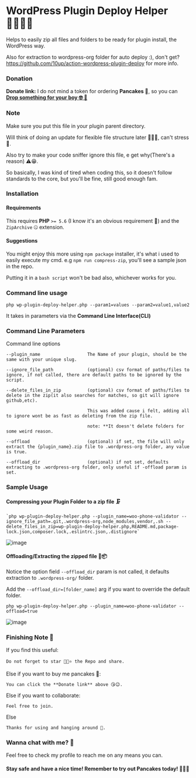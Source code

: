 # WordPress Plugin Deploy Helper 🤾🏽‍♂️🚀
Helps to easily zip all files and folders to be ready for plugin install, the WordPress way.

Also for extraction to wordpress-org folder for auto deploy :), don't get?
https://github.com/10up/action-wordpress-plugin-deploy for more info.

### Donation
**Donate link:** I do not mind a token for ordering **Pancakes 🥞**, so you can <a href="https://rave.flutterwave.com/pay/preciousomonze" target="_blank">__Drop something for your boy 🤓 🥳__</a>

### Note
Make sure you put this file in your plugin parent directory.

Will think of doing an update for flexible file structure later 💆🏽‍♂️, can't stress 💅.

Also try to make your code sniffer ignore this file, e get why(There's a reason) ⚠️😁.

So basically, I was kind of tired when coding this, so it doesn't follow standards to the core, but you'll be fine, still good enough fam.


### Installation
#### Requirements
This requires **PHP** `>= 5.6` (I know it's an obvious requirement 🤡) and the `ZipArchive` 🤐 extension.


#### Suggestions
You might enjoy this more using `npm package` installer, it's what i used to easily execute my cmd. e.g `npm run compress-zip`, you'll see a sample json in the repo.

Putting it in a `bash script` won't be bad also, whichever works for you.


### Command line usage

` php wp-plugin-deploy-helper.php --param1=values --param2=value1,value2 `

It takes in parameters via the **Command Line Interface(CLI)**


### Command Line Parameters
Command line options

    --plugin_name                  The Name of your plugin, should be the same with your unique slug.
    
    --ignore_file_path             (optional) csv format of paths/files to ignore, if not called, there are default paths to be ignored by the script.
    
    --delete_files_in_zip          (optional) csv format of paths/files to delete in the zip(it also searches for matches, so git will ignore github,etc). 
                                   
                                   This was added cause i felt, adding all to ignore wont be as fast as deleting from the zip file.
                                   
                                   note: **It doesn't delete folders for some weird reason.
    
    --offload                      (optional) if set, the file will only extract the {plugin_name}.zip file to .wordpress-org folder, any value is true.               
    
    --offload_dir                  (optional) if not set, defaults extracting to .wordpress-org folder, only useful if -offload param is set.
    

### Sample Usage
#### Compressing your Plugin Folder to a zip file 🗜️
    `php wp-plugin-deploy-helper.php --plugin_name=woo-phone-validator --ignore_file_path=.git,.wordpress-org,node_modules,vendor,.sh --delete_files_in_zip=wp-plugin-deploy-helper.php,README.md,package-lock.json,composer.lock,.eslintrc.json,.distignore`
    
   ![image](https://user-images.githubusercontent.com/15174834/88745375-ca940880-d141-11ea-86f1-154055b04ec6.jpeg)


#### Offloading/Extracting the zipped file 🚛📦
 Notice the option field `--offload_dir` param is not called, it defaults extraction to `.wordpress-org/` folder. 

 Add the `--offload_dir=[folder_name]` arg if you want to override the default folder.

 `php wp-plugin-deploy-helper.php --plugin_name=woo-phone-validator --offload=true`

   ![image](https://user-images.githubusercontent.com/15174834/88745386-d089e980-d141-11ea-8bb9-5ad6fa62ac4a.jpeg)

### Finishing Note 📝
If you find this useful:

    Do not forget to star 🤩✨⭐ the Repo and share.

Else if you want to buy me pancakes 🥞:

    You can click the **Donate link** above 😘😉.
    
Else if you want to collaborate:

    Feel free to join.
    
Else

    Thanks for using and hanging around 👀.
    

### Wanna chat with me? 👀
 Feel free to check my profile to reach me on any means you can.
 
#### Stay safe and have a nice time! Remember to try out Pancakes today! 💪🏼🥞
